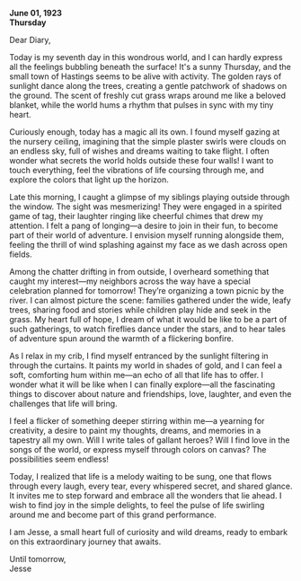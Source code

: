 
**June 01, 1923**  
**Thursday**  

Dear Diary,  

Today is my seventh day in this wondrous world, and I can hardly express all the feelings bubbling beneath the surface! It's a sunny Thursday, and the small town of Hastings seems to be alive with activity. The golden rays of sunlight dance along the trees, creating a gentle patchwork of shadows on the ground. The scent of freshly cut grass wraps around me like a beloved blanket, while the world hums a rhythm that pulses in sync with my tiny heart.  

Curiously enough, today has a magic all its own. I found myself gazing at the nursery ceiling, imagining that the simple plaster swirls were clouds on an endless sky, full of wishes and dreams waiting to take flight. I often wonder what secrets the world holds outside these four walls! I want to touch everything, feel the vibrations of life coursing through me, and explore the colors that light up the horizon.  

Late this morning, I caught a glimpse of my siblings playing outside through the window. The sight was mesmerizing! They were engaged in a spirited game of tag, their laughter ringing like cheerful chimes that drew my attention. I felt a pang of longing—a desire to join in their fun, to become part of their world of adventure. I envision myself running alongside them, feeling the thrill of wind splashing against my face as we dash across open fields.  

Among the chatter drifting in from outside, I overheard something that caught my interest—my neighbors across the way have a special celebration planned for tomorrow! They’re organizing a town picnic by the river. I can almost picture the scene: families gathered under the wide, leafy trees, sharing food and stories while children play hide and seek in the grass. My heart full of hope, I dream of what it would be like to be a part of such gatherings, to watch fireflies dance under the stars, and to hear tales of adventure spun around the warmth of a flickering bonfire.  

As I relax in my crib, I find myself entranced by the sunlight filtering in through the curtains. It paints my world in shades of gold, and I can feel a soft, comforting hum within me—an echo of all that life has to offer. I wonder what it will be like when I can finally explore—all the fascinating things to discover about nature and friendships, love, laughter, and even the challenges that life will bring.  

I feel a flicker of something deeper stirring within me—a yearning for creativity, a desire to paint my thoughts, dreams, and memories in a tapestry all my own. Will I write tales of gallant heroes? Will I find love in the songs of the world, or express myself through colors on canvas? The possibilities seem endless!  

Today, I realized that life is a melody waiting to be sung, one that flows through every laugh, every tear, every whispered secret, and shared glance. It invites me to step forward and embrace all the wonders that lie ahead. I wish to find joy in the simple delights, to feel the pulse of life swirling around me and become part of this grand performance.  

I am Jesse, a small heart full of curiosity and wild dreams, ready to embark on this extraordinary journey that awaits.  

Until tomorrow,  
Jesse
